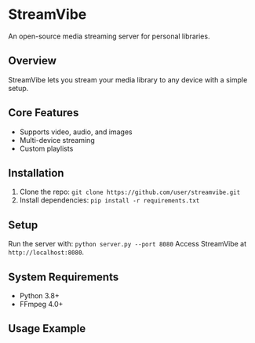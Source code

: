# StreamVibe
An open-source media streaming server for personal libraries.
## Overview
StreamVibe lets you stream your media library to any device with a simple setup.
## Core Features
- Supports video, audio, and images
- Multi-device streaming
- Custom playlists
## Installation
1. Clone the repo: `git clone https://github.com/user/streamvibe.git`
2. Install dependencies: `pip install -r requirements.txt`
## Setup
Run the server with: `python server.py --port 8080`
Access StreamVibe at `http://localhost:8080`.
## System Requirements
- Python 3.8+
- FFmpeg 4.0+
## Usage Example

